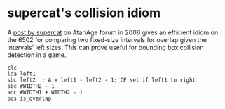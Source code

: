 supercat's collision idiom
==========================

A [post by supercat] on AtariAge forum in 2006 gives an efficient
idiom on the 6502 for comparing two fixed-size intervals for
overlap given the intervals' left sizes.  This can prove useful
for bounding box collision detection in a game.

    clc
    lda left1
    sbc left2  ; A = left1 - left2 - 1; CF set if left1 to right
    sbc #WIDTH2 - 1
    adc #WIDTH1 + WIDTH2 - 1
    bcs is_overlap

[post by supercat]: https://forums.atariage.com/topic/71120-6502-killer-hacks/?do=findComment&comment=1054049
